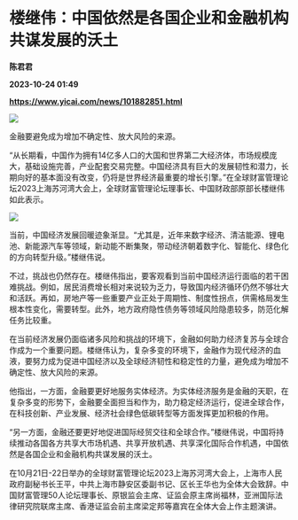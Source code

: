 # 楼继伟：中国依然是各国企业和金融机构共谋发展的沃土
**陈君君**

**2023-10-24 01:49**

**https://www.yicai.com/news/101882851.html**

![](https://imgcdn.yicai.com/uppics/slides/2023/10/d88edc46b96e378613d1946b03e7fe46.jpg)

金融要避免成为增加不确定性、放大风险的来源。

“从长期看，中国作为拥有14亿多人口的大国和世界第二大经济体，市场规模庞大，基础设施完善，产业配套交易完整。中国经济具有巨大的发展韧性和潜力，长期向好的基本面没有改变，仍将是世界经济最重要的增长引擎。”在全球财富管理论坛2023上海苏河湾大会上，全球财富管理论坛理事长、中国财政部原部长楼继伟如此表示。

![](https://imgcdn.yicai.com/uppics/images/2023/10/e01fa19748a1e23c2e02643aa287060e.jpg)

当前，中国经济发展回暖迹象渐显。“尤其是，近年来数字经济、清洁能源、锂电池、新能源汽车等领域，新动能不断集聚，带动经济朝着数字化、智能化、绿色化的方向转型升级。”楼继伟说。

不过，挑战也仍然存在。楼继伟指出，要客观看到当前中国经济运行面临的若干困难挑战。例如，居民消费增长相对来说较为乏力，导致国内经济循环仍然不够壮大和活跃。再如，房地产等一些重要产业正处于周期性、制度性拐点，供需格局发生根本性变化，需要转型。此外，地方政府隐性债务等领域风险隐患较多，防范化解任务比较重。

在当前经济发展仍面临诸多风险和挑战的环境下，金融如何助力经济复苏与全球合作成为一个重要问题。楼继伟认为，复杂多变的环境下，金融作为现代经济的血液，要努力成为促进中国经济以及全球经济韧性和稳定性的力量，避免成为增加不确定性、放大风险的来源。

他指出，一方面，金融要更好地服务实体经济。为实体经济服务是金融的天职，在复杂多变的形势下，金融要全面担当和作为，助力稳定经济运行，促进全球合作，在科技创新、产业发展、经济社会绿色低碳转型等方面发挥更加积极的作用。

“另一方面，金融还要更好地促进国际经贸交往和全球合作。”楼继伟说，中国将持续推动各国各方共享大市场机遇、共享开放机遇、共享深化国际合作机遇，中国依然是各国企业和金融机构共谋发展的沃土。

在10月21日-22日举办的全球财富管理论坛2023上海苏河湾大会上，上海市人民政府副秘书长王平，中共上海市静安区委副书记、区长王华也为全体大会致辞。中国财富管理50人论坛理事长、原银监会主席、证监会原主席尚福林，亚洲国际法律研究院联席主席、香港证监会前主席梁定邦等嘉宾在全体大会上作主题演讲。